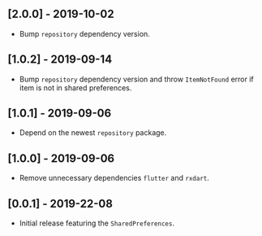 ## [2.0.0] - 2019-10-02

* Bump `repository` dependency version.

## [1.0.2] - 2019-09-14

* Bump `repository` dependency version and throw `ItemNotFound` error if item
  is not in shared preferences.

## [1.0.1] - 2019-09-06

* Depend on the newest `repository` package.

## [1.0.0] - 2019-09-06

* Remove unnecessary dependencies `flutter` and `rxdart`.

## [0.0.1] - 2019-22-08

* Initial release featuring the `SharedPreferences`.
